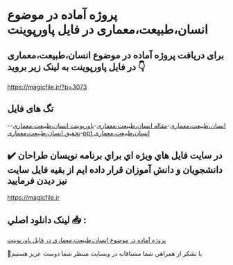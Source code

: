 # پروژه آماده در موضوع انسان،طبیعت،معماری در فایل پاورپوینت

## برای دریافت پروژه آماده در موضوع انسان،طبیعت،معماری در فایل پاورپوینت به لینک زیر بروید 👇

https://magicfile.ir/?p=3073

## تگ های فایل

-[انسان،طبیعت،معماری](https://magicfile.ir/product/%d8%a7%d9%86%d8%b3%d8%a7%d9%86%d8%b7%d8%a8%db%8c%d8%b9%d8%aa%d9%85%d8%b9%d9%85%d8%a7%d8%b1%db%8c-%d8%af%d8%b1-%d9%81%d8%a7%db%8c%d9%84-%d9%be%d8%a7%d9%88%d8%b1%d9%be%d9%88%db%8c%d9%86%d8%aa/)-[مقاله انسان،طبیعت،معماری](https://magicfile.ir/product/%d8%a7%d9%86%d8%b3%d8%a7%d9%86%d8%b7%d8%a8%db%8c%d8%b9%d8%aa%d9%85%d8%b9%d9%85%d8%a7%d8%b1%db%8c-%d8%af%d8%b1-%d9%81%d8%a7%db%8c%d9%84-%d9%be%d8%a7%d9%88%d8%b1%d9%be%d9%88%db%8c%d9%86%d8%aa/)-[پاورپوینت انسان،طبیعت،معماری](https://magicfile.ir/product/%d8%a7%d9%86%d8%b3%d8%a7%d9%86%d8%b7%d8%a8%db%8c%d8%b9%d8%aa%d9%85%d8%b9%d9%85%d8%a7%d8%b1%db%8c-%d8%af%d8%b1-%d9%81%d8%a7%db%8c%d9%84-%d9%be%d8%a7%d9%88%d8%b1%d9%be%d9%88%db%8c%d9%86%d8%aa/)-[تحقیق انسان،طبیعت،معماری](https://magicfile.ir/product/%d8%a7%d9%86%d8%b3%d8%a7%d9%86%d8%b7%d8%a8%db%8c%d8%b9%d8%aa%d9%85%d8%b9%d9%85%d8%a7%d8%b1%db%8c-%d8%af%d8%b1-%d9%81%d8%a7%db%8c%d9%84-%d9%be%d8%a7%d9%88%d8%b1%d9%be%d9%88%db%8c%d9%86%d8%aa/)-[ppt انسان،طبیعت،معماری](https://magicfile.ir/product/%d8%a7%d9%86%d8%b3%d8%a7%d9%86%d8%b7%d8%a8%db%8c%d8%b9%d8%aa%d9%85%d8%b9%d9%85%d8%a7%d8%b1%db%8c-%d8%af%d8%b1-%d9%81%d8%a7%db%8c%d9%84-%d9%be%d8%a7%d9%88%d8%b1%d9%be%d9%88%db%8c%d9%86%d8%aa/)

## ✔️ در سايت فايل هاي ويژه اي براي برنامه نويسان طراحان دانشجويان و دانش آموزان قرار داده ايم از بقيه فايل سايت نيز ديدن فرماييد

https://magicfile.ir


## لينک دانلود اصلي 📥 :

[پروژه آماده در موضوع انسان،طبیعت،معماری در فایل پاورپوینت](https://magicfile.ir/product/%d8%a7%d9%86%d8%b3%d8%a7%d9%86%d8%b7%d8%a8%db%8c%d8%b9%d8%aa%d9%85%d8%b9%d9%85%d8%a7%d8%b1%db%8c-%d8%af%d8%b1-%d9%81%d8%a7%db%8c%d9%84-%d9%be%d8%a7%d9%88%d8%b1%d9%be%d9%88%db%8c%d9%86%d8%aa/) 


🙏با تشکر از همراهي شما مشتاقانه در وبسایت منتظر شما دوست عزیز هستیم

